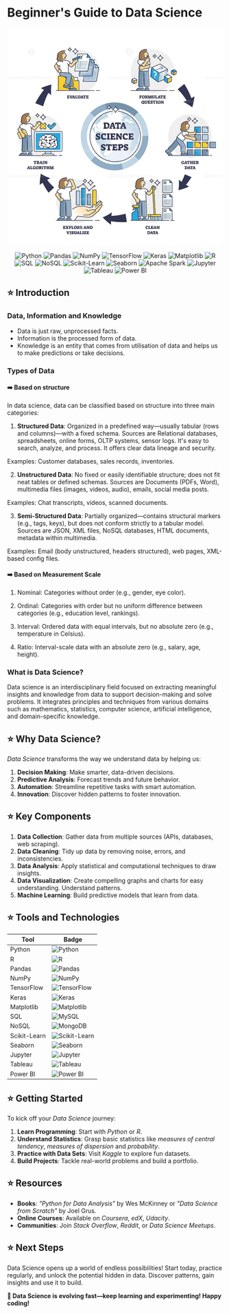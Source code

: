 # Beginner's Guide to Data Science

<div align="center">
<img src="Data_science.jpg">


![Python](https://img.shields.io/badge/-Python-3776AB?style=flat-square&logo=python&logoColor=white) 
![Pandas](https://img.shields.io/badge/-Pandas-150458?style=flat-square&logo=pandas&logoColor=white) 
![NumPy](https://img.shields.io/badge/-NumPy-013243?style=flat-square&logo=numpy&logoColor=white) 
![TensorFlow](https://img.shields.io/badge/-TensorFlow-FF6F00?style=flat-square&logo=tensorflow&logoColor=white) 
![Keras](https://img.shields.io/badge/-Keras-D00000?style=flat-square&logo=keras&logoColor=white) 
![Matplotlib](https://img.shields.io/badge/-Matplotlib-11557C?style=flat-square&logo=plotly&logoColor=white) 
![R](https://img.shields.io/badge/-R-276DC3?style=flat-square&logo=r&logoColor=white) 
![SQL](https://img.shields.io/badge/-SQL-4479A1?style=flat-square&logo=mysql&logoColor=white) 
![NoSQL](https://img.shields.io/badge/-MongoDB-47A248?style=flat-square&logo=mongodb&logoColor=white) 
![Scikit-Learn](https://img.shields.io/badge/-Scikit--Learn-F7931E?style=flat-square&logo=scikit-learn&logoColor=white) 
![Seaborn](https://img.shields.io/badge/-Seaborn-FF5A5F?style=flat-square&logo=seaborn&logoColor=white) 
![Apache Spark](https://img.shields.io/badge/-Apache%20Spark-E25A1C?style=flat-square&logo=apache-spark&logoColor=white) 
![Jupyter](https://img.shields.io/badge/-Jupyter-F37626?style=flat-square&logo=jupyter&logoColor=white) 
![Tableau](https://img.shields.io/badge/-Tableau-E97627?style=flat-square&logo=tableau&logoColor=white) 
![Power BI](https://img.shields.io/badge/-Power%20BI-F25028?style=flat-square&logo=powerbi&logoColor=white) 

</div>



## ⭐️ Introduction

### Data, Information and Knowledge

- Data is just raw, unprocessed facts.
- Information is the processed form of data. 
- Knowledge is an entity that comes from utilisation of data and helps us to make predictions or take decisions.

### Types of Data 

#### ➡️ Based on structure

In data science, data can be classified based on structure into three main categories:

1. **Structured Data**: Organized in a predefined way—usually tabular (rows and columns)—with a fixed schema. Sources are Relational databases, spreadsheets, online forms, OLTP systems, sensor logs.  It's easy to search, analyze, and process. It offers clear data lineage and security.

  Examples: Customer databases, sales records, inventories.

2. **Unstructured Data**: No fixed or easily identifiable structure; does not fit neat tables or defined schemas. Sources are Documents (PDFs, Word), multimedia files (images, videos, audio), emails, social media posts.

  Examples: Chat transcripts, videos, scanned documents.

3. **Semi-Structured Data**: Partially organized—contains structural markers (e.g., tags, keys), but does not conform strictly to a tabular model. Sources are JSON, XML files, NoSQL databases, HTML documents, metadata within multimedia.

  Examples: Email (body unstructured, headers structured), web pages, XML-based config files.

#### ➡️ Based on Measurement Scale

1. Nominal: Categories without order (e.g., gender, eye color).

2. Ordinal: Categories with order but no uniform difference between categories (e.g., education level, rankings).

3. Interval: Ordered data with equal intervals, but no absolute zero (e.g., temperature in Celsius).

4. Ratio: Interval-scale data with an absolute zero (e.g., salary, age, height).


### What is Data Science? 

Data science is an interdisciplinary field focused on extracting meaningful insights and knowledge from data to support decision-making and solve problems. It integrates principles and techniques from various domains such as mathematics, statistics, computer science, artificial intelligence, and domain-specific knowledge.


## ⭐️ Why Data Science?

*Data Science* transforms the way we understand data by helping us:

1. **Decision Making**: Make smarter, data-driven decisions.
2. **Predictive Analysis**: Forecast trends and future behavior.
3. **Automation**: Streamline repetitive tasks with smart automation.
4. **Innovation**: Discover hidden patterns to foster innovation.



## ⭐️ Key Components

1. **Data Collection**: Gather data from multiple sources (APIs, databases, web scraping).
2. **Data Cleaning**: Tidy up data by removing noise, errors, and inconsistencies.
3. **Data Analysis**: Apply statistical and computational techniques to draw insights.
4. **Data Visualization**: Create compelling graphs and charts for easy understanding. Understand patterns. 
5. **Machine Learning**: Build predictive models that learn from data. 



## ⭐️ Tools and Technologies

| **Tool**         | **Badge**  |
|------------------|------------|
| Python           | ![Python](https://img.shields.io/badge/-Python-3776AB?style=flat-square&logo=python&logoColor=white) |
| R                | ![R](https://img.shields.io/badge/-R-276DC3?style=flat-square&logo=r&logoColor=white) |
| Pandas           | ![Pandas](https://img.shields.io/badge/-Pandas-150458?style=flat-square&logo=pandas&logoColor=white) |
| NumPy            | ![NumPy](https://img.shields.io/badge/-NumPy-013243?style=flat-square&logo=numpy&logoColor=white) |
| TensorFlow       | ![TensorFlow](https://img.shields.io/badge/-TensorFlow-FF6F00?style=flat-square&logo=tensorflow&logoColor=white) |
| Keras            | ![Keras](https://img.shields.io/badge/-Keras-D00000?style=flat-square&logo=keras&logoColor=white) |
| Matplotlib       | ![Matplotlib](https://img.shields.io/badge/-Matplotlib-11557C?style=flat-square&logo=plotly&logoColor=white) |
| SQL              | ![MySQL](https://img.shields.io/badge/-SQL-4479A1?style=flat-square&logo=mysql&logoColor=white) |
| NoSQL            | ![MongoDB](https://img.shields.io/badge/-MongoDB-47A248?style=flat-square&logo=mongodb&logoColor=white) |
| Scikit-Learn     | ![Scikit-Learn](https://img.shields.io/badge/-Scikit--Learn-F7931E?style=flat-square&logo=scikit-learn&logoColor=white) |
| Seaborn          | ![Seaborn](https://img.shields.io/badge/-Seaborn-FF5A5F?style=flat-square&logo=seaborn&logoColor=white) |
| Jupyter          | ![Jupyter](https://img.shields.io/badge/-Jupyter-F37626?style=flat-square&logo=jupyter&logoColor=white) |
| Tableau          | ![Tableau](https://img.shields.io/badge/-Tableau-E97627?style=flat-square&logo=tableau&logoColor=white) |
| Power BI         | ![Power BI](https://img.shields.io/badge/-Power%20BI-F25028?style=flat-square&logo=powerbi&logoColor=white) |



## ⭐️ Getting Started

To kick off your *Data Science* journey: 

1. **Learn Programming**: Start with *Python* or *R*.
2. **Understand Statistics**: Grasp basic statistics like *measures of central tendency*, *measures of dispersion* and *probability*.
3. **Practice with Data Sets**: Visit *Kaggle* to explore fun datasets.
4. **Build Projects**: Tackle real-world problems and build a portfolio.



## ⭐️ Resources

- **Books**: *"Python for Data Analysis"* by Wes McKinney or *"Data Science from Scratch"* by Joel Grus.
- **Online Courses**: Available on *Coursera*, *edX*, *Udacity*.
- **Communities**: Join *Stack Overflow*, *Reddit*, or *Data Science Meetups*.



## ⭐️ Next Steps

Data Science opens up a world of endless possibilities! Start today, practice regularly, and unlock the potential hidden in data. Discover patterns, gain insights and use it to build.



**📌 Data Science is evolving fast—keep learning and experimenting! Happy coding!**


